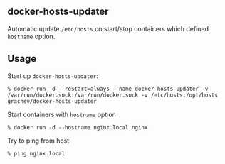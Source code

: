 docker-hosts-updater
----------

Automatic update `/etc/hosts` on start/stop containers which defined `hostname` option.

Usage
-----

Start up `docker-hosts-updater`:

    % docker run -d --restart=always --name docker-hosts-updater -v /var/run/docker.sock:/var/run/docker.sock -v /etc/hosts:/opt/hosts grachev/docker-hosts-updater
    
Start containers with `hostname` option

    % docker run -d --hostname nginx.local nginx
      
Try to ping from host

    % ping nginx.local
